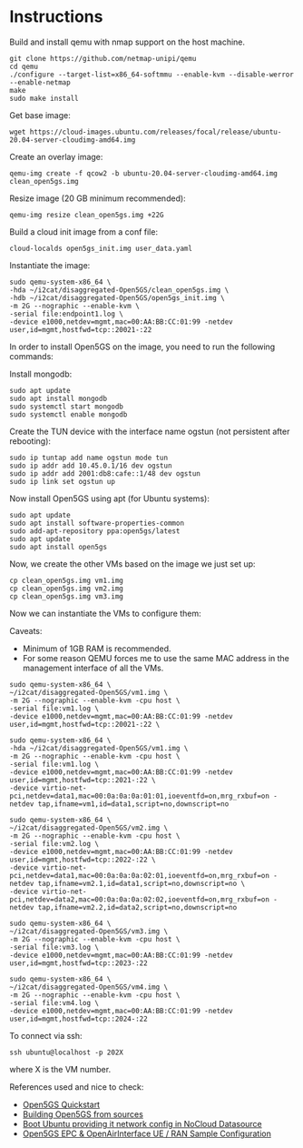# Instructions

Build and install qemu with nmap support on the host machine.

```source
git clone https://github.com/netmap-unipi/qemu
cd qemu
./configure --target-list=x86_64-softmmu --enable-kvm --disable-werror --enable-netmap 
make
sudo make install
```

Get base image:

```source
wget https://cloud-images.ubuntu.com/releases/focal/release/ubuntu-20.04-server-cloudimg-amd64.img
```

Create an overlay image:

```source
qemu-img create -f qcow2 -b ubuntu-20.04-server-cloudimg-amd64.img clean_open5gs.img
```

Resize image (20 GB minimum recommended):

```source
qemu-img resize clean_open5gs.img +22G
```

Build a cloud init image from a conf file:

```source
cloud-localds open5gs_init.img user_data.yaml 
```

Instantiate the image:

```source
sudo qemu-system-x86_64 \
-hda ~/i2cat/disaggregated-Open5GS/clean_open5gs.img \
-hdb ~/i2cat/disaggregated-Open5GS/open5gs_init.img \
-m 2G --nographic --enable-kvm \
-serial file:endpoint1.log \
-device e1000,netdev=mgmt,mac=00:AA:BB:CC:01:99 -netdev user,id=mgmt,hostfwd=tcp::20021-:22
```

In order to install Open5GS on the image, you need to run the following commands:

Install mongodb:

```source
sudo apt update
sudo apt install mongodb
sudo systemctl start mongodb
sudo systemctl enable mongodb
```

Create the TUN device with the interface name ogstun (not persistent after rebooting):  

```source
sudo ip tuntap add name ogstun mode tun
sudo ip addr add 10.45.0.1/16 dev ogstun
sudo ip addr add 2001:db8:cafe::1/48 dev ogstun
sudo ip link set ogstun up
```

Now install Open5GS using apt (for Ubuntu systems):

```source
sudo apt update
sudo apt install software-properties-common
sudo add-apt-repository ppa:open5gs/latest
sudo apt update
sudo apt install open5gs
```

Now, we create the other VMs based on the image we just set up:

```source
cp clean_open5gs.img vm1.img
cp clean_open5gs.img vm2.img
cp clean_open5gs.img vm3.img
```

Now we can instantiate the VMs to configure them:

Caveats:

* Minimum of 1GB RAM is recommended.
* For some reason QEMU forces me to use the same MAC address in the management interface of all the VMs.

```source
sudo qemu-system-x86_64 \
~/i2cat/disaggregated-Open5GS/vm1.img \
-m 2G --nographic --enable-kvm -cpu host \
-serial file:vm1.log \
-device e1000,netdev=mgmt,mac=00:AA:BB:CC:01:99 -netdev user,id=mgmt,hostfwd=tcp::20021-:22 \

```

```source
sudo qemu-system-x86_64 \
-hda ~/i2cat/disaggregated-Open5GS/vm1.img \
-m 2G --nographic --enable-kvm -cpu host \
-serial file:vm1.log \
-device e1000,netdev=mgmt,mac=00:AA:BB:CC:01:99 -netdev user,id=mgmt,hostfwd=tcp::2021-:22 \
-device virtio-net-pci,netdev=data1,mac=00:0a:0a:0a:01:01,ioeventfd=on,mrg_rxbuf=on -netdev tap,ifname=vm1,id=data1,script=no,downscript=no
```

```source
sudo qemu-system-x86_64 \
~/i2cat/disaggregated-Open5GS/vm2.img \
-m 2G --nographic --enable-kvm -cpu host \
-serial file:vm2.log \
-device e1000,netdev=mgmt,mac=00:AA:BB:CC:01:99 -netdev user,id=mgmt,hostfwd=tcp::2022-:22 \
-device virtio-net-pci,netdev=data1,mac=00:0a:0a:0a:02:01,ioeventfd=on,mrg_rxbuf=on -netdev tap,ifname=vm2.1,id=data1,script=no,downscript=no \
-device virtio-net-pci,netdev=data2,mac=00:0a:0a:0a:02:02,ioeventfd=on,mrg_rxbuf=on -netdev tap,ifname=vm2.2,id=data2,script=no,downscript=no
```

```source
sudo qemu-system-x86_64 \
~/i2cat/disaggregated-Open5GS/vm3.img \
-m 2G --nographic --enable-kvm -cpu host \
-serial file:vm3.log \
-device e1000,netdev=mgmt,mac=00:AA:BB:CC:01:99 -netdev user,id=mgmt,hostfwd=tcp::2023-:22
```

```source
sudo qemu-system-x86_64 \
~/i2cat/disaggregated-Open5GS/vm4.img \
-m 2G --nographic --enable-kvm -cpu host \
-serial file:vm4.log \
-device e1000,netdev=mgmt,mac=00:AA:BB:CC:01:99 -netdev user,id=mgmt,hostfwd=tcp::2024-:22
```

To connect via ssh:

```source
ssh ubuntu@localhost -p 202X
```

where X is the VM number.

References used and nice to check:

* [Open5GS Quickstart](https://open5gs.org/open5gs/docs/guide/01-quickstart/)
* [Building Open5GS from sources](https://open5gs.org/open5gs/docs/guide/02-building-open5gs-from-sources/)
* [Boot Ubuntu providing it network config in NoCloud Datasource](https://gist.github.com/smoser/635897f845f7cb56c0a7ac3018a4f476)
* [Open5GS EPC & OpenAirInterface UE / RAN Sample Configuration](https://github.com/s5uishida/open5gs_epc_oai_sample_config)
